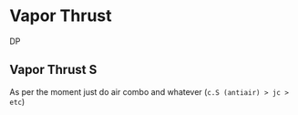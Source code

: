 # Vapor Thrust

DP

## Vapor Thrust S

As per the moment just do air combo and whatever (`c.S (antiair) > jc > etc`)
